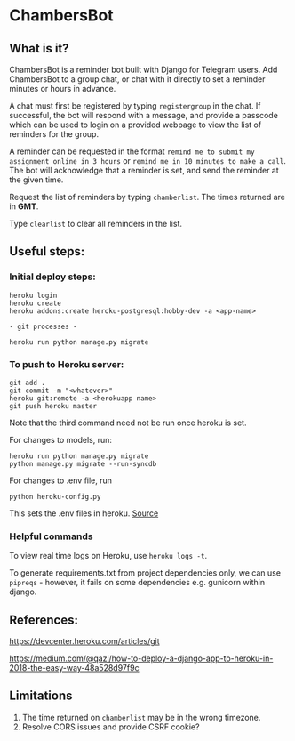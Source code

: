 # ChambersBot

## What is it?

ChambersBot is a reminder bot built with Django for Telegram users. Add ChambersBot to a group chat, or chat with it directly to set a reminder minutes or hours in advance. 

A chat must first be registered by typing `registergroup` in the chat. If successful, the bot will respond with a message, and provide a passcode which can be used to login on a provided webpage to view the list of reminders for the group.

A reminder can be requested in the format `remind me to submit my assignment online in 3 hours` or `remind me in 10 minutes to make a call`. The bot will acknowledge that a reminder is set, and send the reminder at the given time.

Request the list of reminders by typing `chamberlist`. The times returned are in **GMT**.

Type `clearlist` to clear all reminders in the list.

## Useful steps:

### Initial deploy steps:
```
heroku login
heroku create
heroku addons:create heroku-postgresql:hobby-dev -a <app-name>

- git processes -

heroku run python manage.py migrate
```

### To push to Heroku server:
```
git add .
git commit -m "<whatever>"
heroku git:remote -a <herokuapp name>
git push heroku master
```
Note that the third command need not be run once heroku is set.

For changes to models, run: 
```
heroku run python manage.py migrate
python manage.py migrate --run-syncdb
```

For changes to .env file, run 
```
python heroku-config.py
``` 
This sets the .env files in heroku. [Source](https://github.com/sdkcodes/heroku-config)

### Helpful commands

To view real time logs on Heroku, use `heroku logs -t`.

To generate requirements.txt from project dependencies only, we can use `pipreqs` - however, it fails on some dependencies e.g. gunicorn within django.

## References: 

https://devcenter.heroku.com/articles/git  

https://medium.com/@qazi/how-to-deploy-a-django-app-to-heroku-in-2018-the-easy-way-48a528d97f9c

## Limitations

1. The time returned on `chamberlist` may be in the wrong timezone.
2. Resolve CORS issues and provide CSRF cookie?
